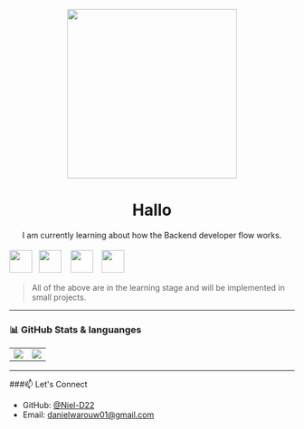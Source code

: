 <p align="center">
  <img src="https://raw.githubusercontent.com/Niel-D22/Niel-D22/main/coding.gif" width="300" />
</p>

<h1 align="center">Hallo
</h1>

<p align="center">
I am currently learning about how the Backend developer flow works.
</p>


<p align="left">
  <img src="https://cdn.jsdelivr.net/gh/devicons/devicon/icons/javascript/javascript-original.svg" width="40" height="40"/>
  &nbsp;
  <img src="https://cdn.jsdelivr.net/gh/devicons/devicon/icons/nodejs/nodejs-original.svg" width="40" height="40"/>
  &nbsp;
  <img src="https://cdn.jsdelivr.net/gh/devicons/devicon/icons/express/express-original.svg" width="40" height="40" style="background-color:white; padding:4px; border-radius:6px;" />
  &nbsp;
  <img src="https://cdn.jsdelivr.net/gh/devicons/devicon/icons/mysql/mysql-original.svg" width="40" height="40"/>
</p>

> All of the above are in the learning stage and will be implemented in small projects.

---

### 📊 GitHub Stats & languanges

<table>
  <tr>
    <td>
      <img src="https://github-readme-stats.vercel.app/api?username=Niel-D22&show_icons=true&theme=radical&count_private=true" />
    </td>
    <td>
      <img src="https://github-readme-stats.vercel.app/api/top-langs/?username=Niel-D22&layout=compact&theme=radical" />
    </td>
  </tr>
</table>

---

###📫 Let's Connect

- GitHub: [@Niel-D22](https://github.com/Niel-D22)
- Email: danielwarouw01@gmail.com

